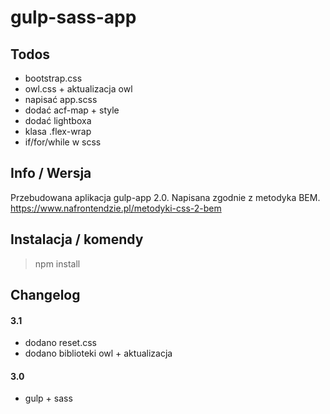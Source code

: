 # gulp-sass-app


## Todos 
- bootstrap.css
- owl.css + aktualizacja owl
- napisać app.scss
- dodać acf-map + style
- dodać lightboxa
- klasa .flex-wrap
- if/for/while w scss

## Info / Wersja
Przebudowana aplikacja gulp-app 2.0. Napisana zgodnie z metodyka BEM. https://www.nafrontendzie.pl/metodyki-css-2-bem

## Instalacja / komendy
> npm install

## Changelog

#### 3.1
- dodano reset.css
- dodano biblioteki owl + aktualizacja

#### 3.0
- gulp + sass





